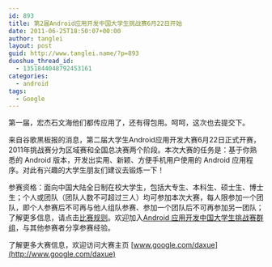 ```yaml
---
id: 893
title: 第2届Android应用开发中国大学生挑战赛6月22日开始
date: 2011-06-25T18:50:07+00:00
author: tanglei
layout: post
guid: http://www.tanglei.name/?p=893
duoshuo_thread_id:
  - 1351844048792453161
categories:
  - android
tags:
  - Google
---
```

第一届，宏杰石文海他们都传应用了，还有得包用。呵呵，这次也去提交下。

来自谷歌黑板报的消息，第二届大学生Android应用开发大赛6月22日正式开赛，2011年挑战赛分为区域赛和全国总决赛两个阶段。本次大赛的任务是：基于你熟悉的 Android 版本，开发出实用、新颖、方便手机用户使用的 Android 应用程序。对此有兴趣的大学生朋友们建议去锻炼一下！

参赛资格：面向中国大陆全日制在校大学生，包括大专生、本科生、硕士生、博士生；个人或团队（团队人数不可超过三人）均可参加本次大赛，每人限参加一个团队，即个人参赛后不可再与他人组队参赛、参加一个团队后不可再参加另一团队；了解更多信息，请点击[比赛规则](http://www.google.com/intl/zh-CN/daxue/android/terms.html)。欢迎加入[Android 应用开发中国大学生挑战赛群组](http://groups.google.com/group/android-contest/subscribe)，与其他参赛者分享参赛经验。

了解更多大赛信息，欢迎访问大赛主页 [www.google.com/daxue](http://www.google.com/daxue)

&nbsp;
